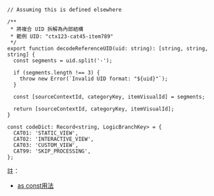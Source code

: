 

```

// Assuming this is defined elsewhere 
```

```
/**
 * 將複合 UID 拆解為內部結構
 * 範例 UID: "ctx123-cat45-item789"
 */
export function decodeReferenceUID(uid: string): [string, string, string] {
  const segments = uid.split('-');

  if (segments.length !== 3) {
    throw new Error(`Invalid UID format: "${uid}"`);
  }

  const [sourceContextId, categoryKey, itemVisualId] = segments;

  return [sourceContextId, categoryKey, itemVisualId];
}
```

```
const codeDict: Record<string, LogicBranchKey> = {
  CAT01: 'STATIC_VIEW',
  CAT02: 'INTERACTIVE_VIEW',
  CAT03: 'CUSTOM_VIEW',
  CAT99: 'SKIP_PROCESSING',
};
```

註：
- [as const用法](https://github.com/Vic428-human/Interview-question-memo/blob/main/Typescript/%E5%9F%BA%E7%A4%8E/as-const.md)

